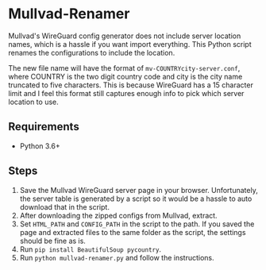 # Mullvad-Renamer

Mullvad's WireGuard config generator does not include server location names, which is a hassle if you want import everything. This Python script renames the configurations to include the location.

The new file name will have the format of `mv-COUNTRYcity-server.conf`, where COUNTRY is the two digit country code and city is the city name truncated to five characters. This is because WireGuard has a 15 character limit and I feel this format still captures enough info to pick which server location to use.

## Requirements

* Python 3.6+

## Steps

1. Save the Mullvad WireGuard server page in your browser. Unfortunately, the server table is generated by a script so it would be a hassle to auto download that in the script.
2. After downloading the zipped configs from Mullvad, extract.
3. Set `HTML_PATH` and `CONFIG_PATH` in the script to the path.  If you saved the page and extracted files to the same folder as the script, the settings should be fine as is.
4. Run `pip install BeautifulSoup pycountry`.
5. Run `python mullvad-renamer.py` and follow the instructions.
